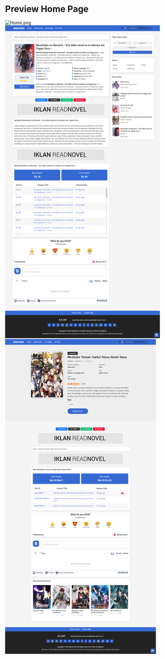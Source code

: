 # Preview Home Page

<img alt="Home.png" src="/Image/Home.png">

<img alt="Home.png" src="/Image/Post V1.png">

<img alt="Home.png" src="/Image/Post V2.png">
